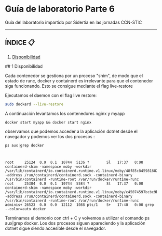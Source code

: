 # Guía de laboratorio Parte 6
Guía del laboratorio impartido por Sidertia en las jornadas CCN-STIC
***
## ÍNDICE 📋
1. [Disponibilidad](#id1)

<div id='id1'></div>
## 1 Disponibilidad

Cada contenedor se gestiona por un proceso "shim", de modo que el estado de runc, docker y containerd es irrelevante para que el contenedor siga funcionando. Esto se consigue mediante el flag live-restore

Ejecutamos el daemon con el flag live restore:
````bash
sudo dockerd --live-restore
````
A continuación levantamos los contenedores nginx y myapp
````
docker start myapp && docker start nginx
````

observamos que podemos acceder a la aplicación dotnet desde el navegador y podemos ver los dos procesos :
````
ps aux|grep docker



root     25124  0.0  0.1  10744  5136 ?        Sl   17:37   0:00 containerd-shim -namespace moby -workdir /var/lib/containerd/io.containerd.runtime.v1.linux/moby/48f85c8459816824cf5ba40d69f0718f5ed263839a7ebbd84d54b378f3aa05c9 -address /run/containerd/containerd.sock -containerd-binary /usr/bin/containerd -runtime-root /var/run/docker/runtime-runc
root     25304  0.0  0.1  10744  5584 ?        Sl   17:37   0:00 containerd-shim -namespace moby -workdir /var/lib/containerd/io.containerd.runtime.v1.linux/moby/c45074597bcbc9be496238eb0cdd2d136b58cf30ca3897764372815794726a62 -address /run/containerd/containerd.sock -containerd-binary /usr/bin/containerd -runtime-root /var/run/docker/runtime-runc
adminis+ 26523  0.0  0.0  12112  1088 pts/1    S+   17:40   0:00 grep --color=auto docker

````

Terminamos el demonio con ctrl + C y volvemos a utilizar el comando ps aux|grep docker. Los dos procesos siguen apareciendo y la aplicación dotnet sigue siendo accesible desde el navegador.